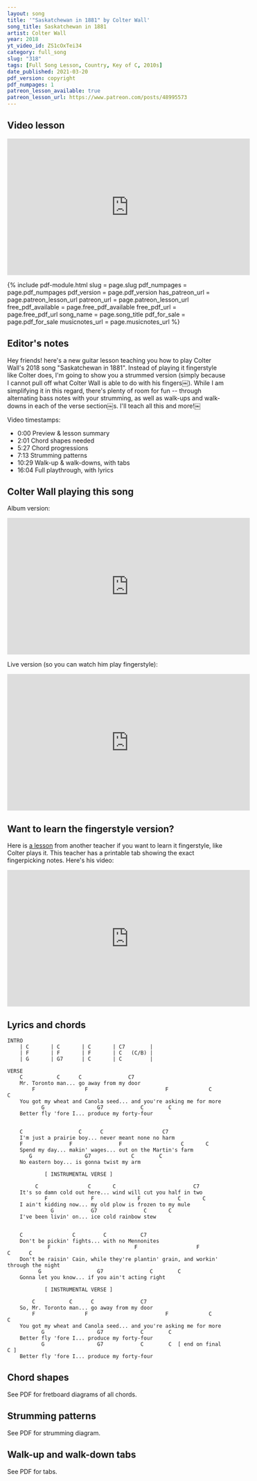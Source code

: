 ```yaml
---
layout: song
title: '"Saskatchewan in 1881" by Colter Wall'
song_title: Saskatchewan in 1881
artist: Colter Wall
year: 2018
yt_video_id: ZS1cOxTei34
category: full_song
slug: "318"
tags: [Full Song Lesson, Country, Key of C, 2010s]
date_published: 2021-03-20
pdf_version: copyright
pdf_numpages: 1
patreon_lesson_available: true
patreon_lesson_url: https://www.patreon.com/posts/48995573
---
```


<!-- patreon_lesson_available: true
patreon_lesson_url: https://www.patreon.com/posts/40474671 -->

<!-- https://youtu.be/SyahJJ332uk -->

## Video lesson

<iframe width="560" height="315" src="https://www.youtube.com/embed/ZS1cOxTei34" frameborder="0" allow="accelerometer; autoplay; encrypted-media; gyroscope; picture-in-picture" allowfullscreen></iframe>

{% include pdf-module.html slug = page.slug pdf_numpages = page.pdf_numpages pdf_version = page.pdf_version has_patreon_url = page.patreon_lesson_url patreon_url = page.patreon_lesson_url free_pdf_available = page.free_pdf_available free_pdf_url = page.free_pdf_url song_name = page.song_title pdf_for_sale = page.pdf_for_sale musicnotes_url = page.musicnotes_url %}

## Editor's notes

Hey friends! here's a new guitar lesson teaching you how to play Colter Wall's 2018 song "Saskatchewan in 1881". Instead of playing it fingerstyle like Colter does, I'm going to show you a strummed version (simply because I cannot pull off what Colter Wall is able to do with his fingers￼). While I am simplifying it in this regard, there's plenty of room for fun -- through alternating bass notes with your strumming, as well as walk-ups and walk-downs in each of the verse section￼s. I'll teach all this and more!￼

Video timestamps:

- 0:00 Preview & lesson summary
- 2:01 Chord shapes needed
- 5:27 Chord progressions
- 7:13 Strumming patterns
- 10:29 Walk-up & walk-downs, with tabs
- 16:04 Full playthrough, with lyrics

## Colter Wall playing this song

Album version:

<iframe width="560" height="315" src="https://www.youtube.com/embed/E-GLE_zo2MY" frameborder="0" allow="accelerometer; autoplay; encrypted-media; gyroscope; picture-in-picture" allowfullscreen></iframe>

Live version (so you can watch him play fingerstyle):

<iframe width="560" height="315" src="https://www.youtube.com/embed/VrIUdXrRZuY" frameborder="0" allow="accelerometer; autoplay; encrypted-media; gyroscope; picture-in-picture" allowfullscreen></iframe>

## Want to learn the fingerstyle version?

Here is [a lesson](http://www.banthamlegend.com/Saskatchewan-in-1881/) from another teacher if you want to learn it fingerstyle, like Colter plays it. This teacher has a printable tab showing the exact fingerpicking notes. Here's his video:

<iframe width="560" height="315" src="https://www.youtube.com/embed/pdGpm2WoUoY" frameborder="0" allow="accelerometer; autoplay; encrypted-media; gyroscope; picture-in-picture" allowfullscreen></iframe>

## Lyrics and chords

    INTRO
        | C       | C       | C       | C7        |
        | F       | F       | F       | C   (C/B) |
        | G       | G7      | C       | C         |

    VERSE
        C           C      C               C7
        Mr. Toronto man... go away from my door
            F                F                         F             C       C
        You got my wheat and Canola seed... and you're asking me for more
               G                 G7            C        C
        Better fly 'fore I... produce my forty-four


        C                  C      C                   C7
        I'm just a prairie boy... never meant none no harm
        F               F               F                   C       C
        Spend my day... makin' wages... out on the Martin's farm
           G                 G7             C        C
        No eastern boy... is gonna twist my arm

                [ INSTRUMENTAL VERSE ]    

             C                C       C                         C7
        It's so damn cold out here... wind will cut you half in two
                F              F              F            C       C
        I ain't kidding now... my old plow is frozen to my mule
                  G            G7               C       C
        I've been livin' on... ice cold rainbow stew


        C                C         C           C7
        Don't be pickin' fights... with no Mennonites
                 F                           F                   F                   C      C
        Don't be raisin' Cain, while they're plantin' grain, and workin' through the night
              G                  G7               C        C
        Gonna let you know... if you ain't acting right

                [ INSTRUMENTAL VERSE ]  

            C           C      C               C7
        So, Mr. Toronto man... go away from my door
            F                F                         F             C      C
        You got my wheat and Canola seed... and you're asking me for more
               G                 G7            C        C
        Better fly 'fore I... produce my forty-four
               G                 G7            C        C  [ end on final C ]
        Better fly 'fore I... produce my forty-four

## Chord shapes

See PDF for fretboard diagrams of all chords.

## Strumming patterns

See PDF for strumming diagram.

## Walk-up and walk-down tabs

See PDF for tabs.
